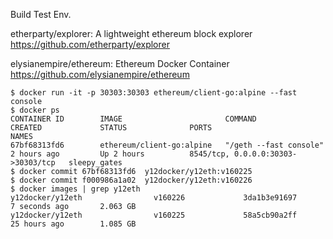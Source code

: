 Build Test Env.

etherparty/explorer: A lightweight ethereum block explorer
 https://github.com/etherparty/explorer

elysianempire/ethereum: Ethereum Docker Container
 https://github.com/elysianempire/ethereum

```
$ docker run -it -p 30303:30303 ethereum/client-go:alpine --fast console
$ docker ps
CONTAINER ID        IMAGE                       COMMAND                  CREATED             STATUS              PORTS                                NAMES
67bf68313fd6        ethereum/client-go:alpine   "/geth --fast console"   2 hours ago         Up 2 hours          8545/tcp, 0.0.0.0:30303->30303/tcp   sleepy_gates
$ docker commit 67bf68313fd6  y12docker/y12eth:v160225
$ docker commit f000986a1a02  y12docker/y12eth:v160226
$ docker images | grep y12eth
y12docker/y12eth                v160226             3da1b3e91697        7 seconds ago       2.063 GB
y12docker/y12eth                v160225             58a5cb90a2ff        25 hours ago        1.085 GB

```

